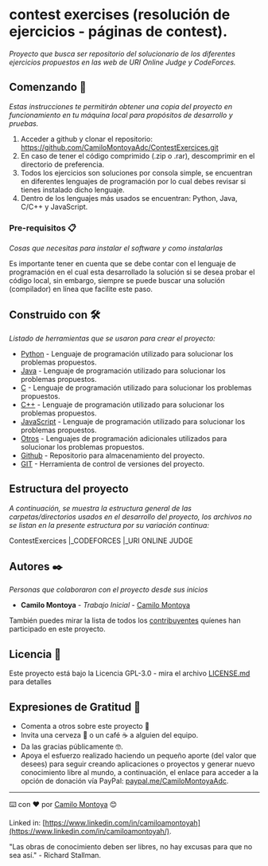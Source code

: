 # contest exercises (resolución de ejercicios - páginas de contest).

_Proyecto que busca ser repositorio del solucionario de los diferentes ejercicios propuestos en las web de URI Online Judge y CodeForces._

## Comenzando 🚀

_Estas instrucciones te permitirán obtener una copia del proyecto en funcionamiento en tu máquina local para propósitos de desarrollo y pruebas._

1. Acceder a github y clonar el repositorio: https://github.com/CamiloMontoyaAdc/ContestExercices.git
2. En caso de tener el código comprimido (.zip o .rar), descomprimir en el directorio de preferencia.
3. Todos los ejercicios son soluciones por consola simple, se encuentran en diferentes lenguajes de programación por lo cual debes revisar si tienes instalado dicho lenguaje.
4. Dentro de los lenguajes más usados se encuentran: Python, Java, C/C++ y JavaScript.

### Pre-requisitos 📋

_Cosas que necesitas para instalar el software y como instalarlas_

Es importante tener en cuenta que se debe contar con el lenguaje de programación en el cual esta desarrollado la solución si se desea probar el código local, sin embargo, siempre se puede buscar una solución (compilador) en línea que facilite este paso.

## Construido con 🛠️

_Listado de herramientas que se usaron para crear el proyecto:_

* [Python](https://www.python.org/) - Lenguaje de programación utilizado para solucionar los problemas propuestos.
* [Java](https://www.java.com/es/) - Lenguaje de programación utilizado para solucionar los problemas propuestos.
* [C](https://es.wikipedia.org/wiki/C_(lenguaje_de_programaci%C3%B3n)) - Lenguaje de programación utilizado para solucionar los problemas propuestos.
* [C++](https://es.wikipedia.org/wiki/C%2B%2B) - Lenguaje de programación utilizado para solucionar los problemas propuestos.
* [JavaScript](https://developer.mozilla.org/es/docs/Web/JavaScript) - Lenguaje de programación utilizado para solucionar los problemas propuestos.
* [Otros](https://es.wikipedia.org/wiki/Lenguaje_de_programaci%C3%B3n) - Lenguajes de programación adicionales utilizados para solucionar los problemas propuestos.
* [Github](https://github.com/) - Repositorio para almacenamiento del proyecto.
* [GIT](https://git-scm.com/) - Herramienta de control de versiones del proyecto.

## Estructura del proyecto

_A continuación, se muestra la estructura general de las carpetas/directorios usados en el desarrollo del proyecto, los archivos no se listan en la presente estructura por su variación continua:_

ContestExercices
|_CODEFORCES
|_URI ONLINE JUDGE

## Autores ✒️

_Personas que colaboraron con el proyecto desde sus inicios_

* **Camilo Montoya** - *Trabajo Inicial* - [Camilo Montoya](https://github.com/CamiloMontoyaAdc)

También puedes mirar la lista de todos los [contribuyentes](https://github.com/CamiloMontoyaAdc/ContestExercices/graphs/contributors) quíenes han participado en este proyecto. 

## Licencia 📄

Este proyecto está bajo la Licencia GPL-3.0 - mira el archivo [LICENSE.md](https://github.com/CamiloMontoyaAdc/ContestExercices/blob/main/LICENSE) para detalles

## Expresiones de Gratitud 🎁

* Comenta a otros sobre este proyecto 📢
* Invita una cerveza 🍺 o un café ☕ a alguien del equipo. 
* Da las gracias públicamente 🤓.
* Apoya el esfuerzo realizado haciendo un pequeño aporte (del valor que desees) para seguir creando aplicaciones o proyectos y generar nuevo conocimiento libre al mundo, a continuación, el enlace para acceder a la opción de donación vía PayPal: [paypal.me/CamiloMontoyaAdc](https://paypal.me/CamiloMontoyaAdc).

---
⌨️ con ❤️ por [Camilo Montoya](https://github.com/CamiloMontoyaAdc) 😊

Linked in: [https://www.linkedin.com/in/camiloamontoyah](https://www.linkedin.com/in/camiloamontoyah/).

"Las obras de conocimiento deben ser libres, no hay excusas para que no sea así." - Richard Stallman.
